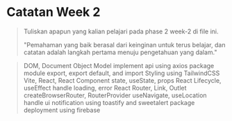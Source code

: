 # Catatan Week 2

> Tuliskan apapun yang kalian pelajari pada phase 2 week-2 di file ini.
>
> "Pemahaman yang baik berasal dari keinginan untuk terus belajar, dan catatan adalah langkah pertama menuju pengetahuan yang dalam."

> DOM, Document Object Model
> implement api using axios package
> module export, export default, and import
> Styling using TailwindCSS
> Vite, React, React Component
> state, useState, props
> React Lifecycle, useEffect
> handle loading, error
> React Router, Link, Outlet
> createBrowserRouter, RouterProvider
> useNavigate, useLocation
> handle ui notification using toastify and sweetalert package
> deployment using firebase
